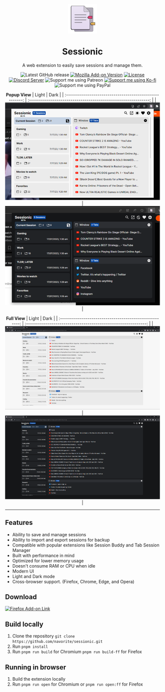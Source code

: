 <div align='center'>

![Sessionic icon](./public/favicons/96.png)

# Sessionic

A web extension to easily save sessions and manage them.

![Latest GitHub release](https://img.shields.io/github/v/release/navorite/sessionic?logo=github&label=Release)
[![Mozilla Add-on Version](https://img.shields.io/amo/v/sessonic%40navorite?logo=firefox&label=Firefox)](https://addons.mozilla.org/en-US/firefox/addon/sessionic)
[![License](https://img.shields.io/badge/License-AGPL--3.0-blue)](./LICENSE)
[![Discord Server](https://img.shields.io/badge/Chat-Discord-7289da?logo=discord&logoColor=7289da)](https://discord.gg/HwZ65UBg)
![Support me using Patreon](https://img.shields.io/badge/Sponsor-Patreon-FF424D?logo=patreon&link=https%3A%2F%2Fpatreon.com%2Fnavorite)
[![Support me using Ko-fi](https://img.shields.io/badge/Sponsor-Ko--fi-FF5E5B?logo=kofi&logoColor=FF5E5B)](https://ko-fi.com/navorite)
![Support me using PayPal](https://img.shields.io/badge/Sponsor-Paypal-00457C?logo=paypal&link=https%3A%2F%2Fwww.paypal.me%2Fnavorite%20)

**Popup View**
| Light | Dark |
| :------------------------------------------------------: | :-------------------------------------------------------------: |
| ![Screenshot of the extension popup in Light mode](.github/popup-light.png) | ![Screenshot of the extension popup in Dark mode](.github/popup.png) |

**Full View**
| Light | Dark |
| :------------------------------------------------------: | :-------------------------------------------------------------: |
| ![Screenshot of the extension Full View in Light mode](.github/fullview-light.png) | ![Screenshot of the extension Full View in Dark mode](.github/fullview.png) |

</div>

---

## Features

- Ability to save and manage sessions
- Ability to import and export sessions for backup
- Compatible with popular extensions like Session Buddy and Tab Session Manager
- Built with performance in mind
- Optimized for lower memory usage
- Doesn't consume RAM or CPU when idle
- Modern UI
- Light and Dark mode
- Cross-browser support. (Firefox, Chrome, Edge, and Opera)

## Download

[![Firefox Add-on Link](https://extensionworkshop.com/assets/img/documentation/publish/get-the-addon-178x60px.dad84b42.png)](https://addons.mozilla.org/en-US/firefox/addon/sessionic)

## Build locally

1. Clone the repository `git clone https://github.com/navorite/sessionic.git`
2. Run `pnpm install`
3. Run `pnpm run build` for Chromium `pnpm run build-ff` for Firefox

## Running in browser

1. Build the extension locally
2. Run `pnpm run open` for Chromium or `pnpm run open:ff` for Firefox
